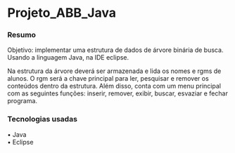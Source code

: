 # Projeto_ABB_Java

<h3>Resumo</h3>
<p>Objetivo: implementar uma estrutura de dados de árvore binária de busca. Usando a linguagem Java, na IDE eclipse.</p>
<p>Na estrutura da árvore deverá ser armazenada e lida os nomes e rgms de alunos. O rgm será a chave principal para ler, pesquisar e remover os conteúdos dentro da estrutura. Além disso, conta com um menu principal com as seguintes funções: inserir, remover, exibir, buscar, esvaziar e fechar programa.</p>

<h3>Tecnologias usadas</h3>
• Java
<br>
• Eclipse
